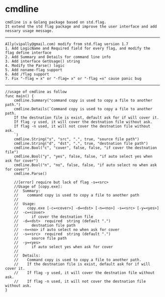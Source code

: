# cmdline
	cmdline is a Golang package based on std.flag.
	It extend the std flag package and improve the user interface and add nessary usage message.
****

	Ally(vipally@gmail.com) modify from std.flag version 1.7
	1. Add LogicName and Required field for every flag, and modify the flag define interface
	2. Add Summary and Details for command line info
	3. Add interface GetUsage() string
	4. Modify the Parse() logic
	5. Add noname-flag support
	6. Add /flag support
	7. Fix "-flag = x" or "-flag= x" or "-flag =x" cause panic bug
****

	//usage of cmdline as follow
	func main() {
		cmdline.Summary("command copy is used to copy a file to another path.")
		cmdline.Details(`Command copy is used to copy a file to another path.
	    If the destnation file is exist, default ask for if will cover it.
	    If flag -y used, it will cover the destnation file without ask.
	    If flag -n used, it will not cover the destnation file without ask.
		`)
		cmdline.String("s", "src", ".", true, "source file path")
		cmdline.String("d", "dst", ".", true, "destnation file path")
		cmdline.Bool("c", "cover", false, false, "if cover the destnation file")
		cmdline.Bool("y", "yes", false, false, "if auto select yes when ask for cover")
		cmdline.Bool("n", "no", false, false, "if auto select no when ask for cover")
		cmdline.Parse()
	
		//[error] require but lack of flag -s=<src>
		//Usage of [copy.exe]:
		//  Summary:
		//    command copy is used to copy a file to another path
		//
		//  Usage:
		//    copy.exe [-c=<cover>] -d=<dst> [-n=<no>] -s=<src> [-y=<yes>]
		//  -c=<cover>
		//      if cover the destnation file
		//  -d=<dst>  required  string (default ".")
		//      destnation file path
		//  -n=<no>	if auto select no when ask for cover
		//  -s=<src>  required  string (default ".")
		//      source file path
		//  -y=<yes>
		//      if auto select yes when ask for cover
		//
		//  Details:
		//    Command copy is used to copy a file to another path.
		//    If the destnation file is exist, default ask for if will cover it.
		//    If flag -y used, it will cover the destnation file without ask.
		//    If flag -n used, it will not cover the destnation file without ask.
	}
